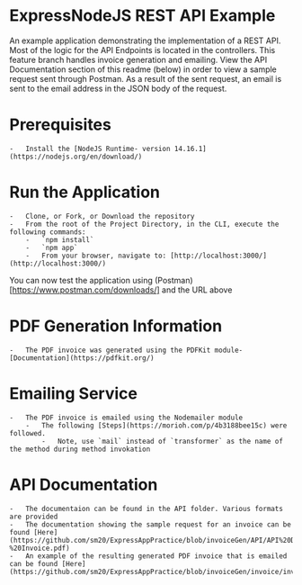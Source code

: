 # ExpressNodeJS REST API Example

An example application demonstrating the implementation of a REST API. Most of the logic for the API Endpoints is located in the controllers. This feature branch handles invoice generation and emailing. View the API Documentation section of this readme (below) in order to view a sample request sent through Postman. As a result of the sent request, an email is sent to the email address in the JSON body of the request.

# Prerequisites

	-	Install the [NodeJS Runtime- version 14.16.1](https://nodejs.org/en/download/)

# Run the Application

	-	Clone, or Fork, or Download the repository
	-	From the root of the Project Directory, in the CLI, execute the following commands:
		-	`npm install`
		-	`npm app`
		-	From your browser, navigate to: [http://localhost:3000/](http://localhost:3000/)

You can now test the application using (Postman)[https://www.postman.com/downloads/] and the URL above

# PDF Generation Information

	-	The PDF invoice was generated using the PDFKit module- [Documentation](https://pdfkit.org/)

# Emailing Service

	-	The PDF invoice is emailed using the Nodemailer module
		-	The following [Steps](https://morioh.com/p/4b3188bee15c) were followed.
			-	Note, use `mail` instead of `transformer` as the name of the method during method invokation

# API Documentation

	-	The documentaion can be found in the API folder. Various formats are provided
	-	The documentation showing the sample request for an invoice can be found [Here](https://github.com/sm20/ExpressAppPractice/blob/invoiceGen/API/API%20Doc%20-%20Invoice.pdf) 
	-	An example of the resulting generated PDF invoice that is emailed can be found [Here](https://github.com/sm20/ExpressAppPractice/blob/invoiceGen/invoice/invoice.pdf) 
